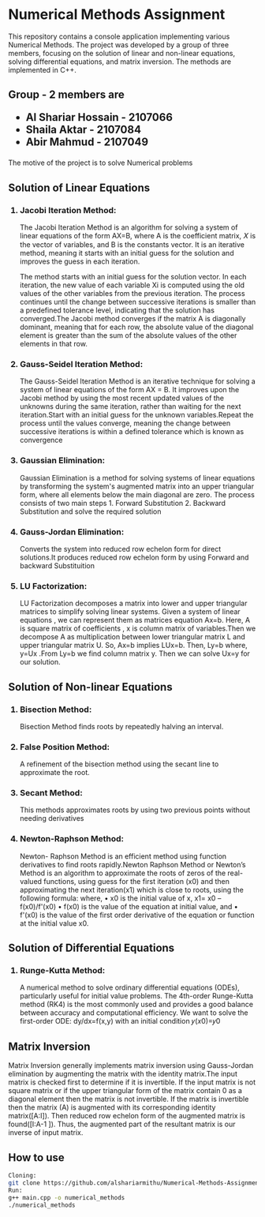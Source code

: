<h1>Numerical Methods Assignment</h1>

<p>This repository contains a console application implementing various Numerical Methods. The project was developed by a group of three members, focusing on the solution of linear and non-linear equations, solving differential equations, and matrix inversion. The methods are implemented in C++.</p>
<h2>Group - 2 members are <ul><li>Al Shariar Hossain - 2107066</li><li>Shaila Aktar - 2107084</li><li>Abir Mahmud - 2107049</li></ul></h2>

<p>The motive of the project is to  solve Numerical problems</p>

<h2>Solution of Linear Equations</h2>
<ol><h3><li>Jacobi Iteration Method:</li></h3><p>The Jacobi Iteration Method is an algorithm for solving a system of linear equations of the form AX=B, where A is the coefficient matrix, 𝑋 is the vector of variables, and B is the constants vector. It is an iterative method, meaning it starts with an initial guess for the solution and improves the guess in each iteration.</p><p>The method starts with an initial guess for the solution vector. In each iteration, the new value of each variable Xi is computed using the old values of the other variables from the previous iteration. The process continues until the change between successive iterations is smaller than a predefined tolerance level, indicating that the solution has converged.The Jacobi method converges if the matrix A is diagonally dominant, meaning that for each row, the absolute value of the diagonal element is greater than the sum of the absolute values of the other elements in that row.</p><h3><li>Gauss-Seidel Iteration Method:</li></h3><p>The Gauss-Seidel Iteration Method is an iterative technique for solving a system of linear equations of the form AX = B. It improves upon the Jacobi method by using the most recent updated values of the unknowns during the same iteration, rather than waiting for the next iteration.Start with an initial guess for the unknown variables.Repeat the process until the values converge, meaning the change between successive iterations is within a defined tolerance which is known as convergence</p><h3><li>Gaussian Elimination:</li></h3><p>Gaussian Elimination is a method for solving systems of linear equations by transforming the system's augmented matrix into an upper triangular form, where all elements below the main diagonal are zero. The process consists of two main steps 1. Forward Substitution 2. Backward Substitution and solve the required solution</p><h3><li>Gauss-Jordan Elimination:</li></h3><p>Converts the system into reduced row echelon form for direct solutions.It produces reduced row echelon form by using Forward and backward Substituition</p><h3><li>LU Factorization:</li></h3><p>LU Factorization decomposes a matrix into lower and upper triangular matrices to simplify solving linear systems. Given a system of linear equations , we can represent them as matrices 
equation Ax=b. Here, A is square matrix of coefficients , x is column matrix of  variables.Then we decompose A as multiplication between lower triangular matrix L and upper 
triangular matrix U. So, Ax=b implies LUx=b. Then, Ly=b where, y=Ux .From Ly=b we find column matrix y. Then we can solve Ux=y for our solution.</p></ol>
<h2>Solution of Non-linear Equations</h2>
<ol><h3><li>Bisection Method:</li></h3><p>Bisection Method finds roots by repeatedly halving an interval.</p><h3><li>False Position Method:</li></h3><p>A refinement of the bisection method using the secant line to approximate the root.</p><h3><li>Secant Method:</li></h3><p>This methods approximates roots by using two previous points without needing derivatives</p><h3><li>Newton-Raphson Method:</li></h3><p>Newton- Raphson Method is an efficient method using function derivatives to find roots rapidly.Newton Raphson Method or Newton’s Method is an algorithm to 
approximate the roots of zeros of the real-valued functions, using guess for the first 
iteration (x0) and then approximating the next iteration(x1) which is close to roots, using 
the following formula: 
where, 
• x0 is the initial value of x, x1= x0 – f(x0)/f'(x0) 
• f(x0) is the value of the equation at initial value, and 
• f'(x0) is the value of the first order derivative of the equation or function at the initial value x0. </p></ol>
<h2>Solution of Differential Equations</h2>
<ol><h3><li>Runge-Kutta Method:</li></h3><p>A numerical method to solve ordinary differential equations (ODEs), particularly useful for initial value problems. The 4th-order Runge-Kutta method (RK4) is the most commonly used and provides a good balance between accuracy and computational efficiency. We want to 
solve the first-order ODE: dy/dx=f(x,y) with an initial condition 𝑦(𝑥0)=𝑦0</p></ol>
<h2>Matrix Inversion</h2>
<p>Matrix Inversion generally implements matrix inversion using Gauss-Jordan elimination by augmenting the matrix with the identity matrix.The input matrix is checked first to determine if it is invertible. If the input matrix is not square matrix or if the upper triangular form of the matrix contain 0 as a diagonal element then the matrix is not invertible. If the matrix is invertible then the matrix (A) is augmented with its corresponding identity matrix([A:I]). Then reduced row echelon form of the augmented matrix is found([I:A-1 ]). Thus, the augmented part of the resultant matrix is our inverse of input matrix. </p>
<h2>How to use</h2> 

```bash
Cloning:
git clone https://github.com/alshariarmithu/Numerical-Methods-Assignment.git
Run:
g++ main.cpp -o numerical_methods
./numerical_methods






